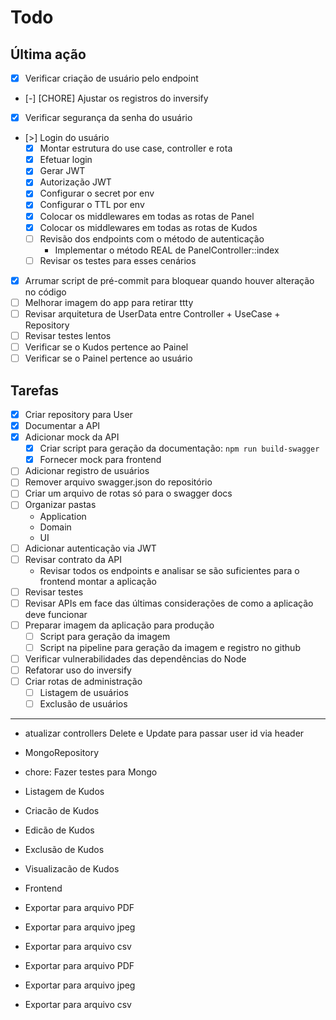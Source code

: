 # Todo

## Última ação

- [x] Verificar criação de usuário pelo endpoint
- [-] [CHORE] Ajustar os registros do inversify
- [x] Verificar segurança da senha do usuário
- [>] Login do usuário
    - [x] Montar estrutura do use case, controller e rota
    - [x] Efetuar login
    - [x] Gerar JWT
    - [x] Autorização JWT
    - [x] Configurar o secret por env
    - [x] Configurar o TTL por env
    - [x] Colocar os middlewares em todas as rotas de Panel
    - [x] Colocar os middlewares em todas as rotas de Kudos
    - [ ] Revisão dos endpoints com o método de autenticação 
      - Implementar o método REAL de PanelController::index
    - [ ] Revisar os testes para esses cenários
- [x] Arrumar script de pré-commit para bloquear quando houver alteração no código
- [ ] Melhorar imagem do app para retirar ttty
- [ ] Revisar arquitetura de UserData entre Controller + UseCase + Repository
- [ ] Revisar testes lentos
- [ ] Verificar se o Kudos pertence ao Painel
- [ ] Verificar se o Painel pertence ao usuário

## Tarefas

- [x] Criar repository para User
- [x] Documentar a API
- [x] Adicionar mock da API
    - [x] Criar script para geração da documentação: `npm run build-swagger`
    - [x] Fornecer mock para frontend
- [ ] Adicionar registro de usuários
- [ ] Remover arquivo swagger.json do repositório
- [ ] Criar um arquivo de rotas só para o swagger docs
- [ ] Organizar pastas
    - Application
    - Domain
    - UI
- [ ] Adicionar autenticação via JWT
- [ ] Revisar contrato da API
    - Revisar todos os endpoints e analisar se são suficientes para o frontend montar a aplicação
- [ ] Revisar testes
- [ ] Revisar APIs em face das últimas considerações de como a aplicação deve funcionar
- [ ] Preparar imagem da aplicação para produção
    - [ ] Script para geração da imagem
    - [ ] Script na pipeline para geração da imagem e registro no github
- [ ] Verificar vulnerabilidades das dependências do Node
- [ ] Refatorar uso do inversify
- [ ] Criar rotas de administração
    - [ ] Listagem de usuários
    - [ ] Exclusão de usuários

----

- atualizar controllers Delete e Update para passar user id via header

- MongoRepository

- chore: Fazer testes para Mongo

- Listagem de Kudos
- Criacão de Kudos
- Edicão de Kudos
- Exclusão de Kudos
- Visualizacão de Kudos

- Frontend

- Exportar para arquivo PDF
- Exportar para arquivo jpeg
- Exportar para arquivo csv

- Exportar para arquivo PDF
- Exportar para arquivo jpeg
- Exportar para arquivo csv
